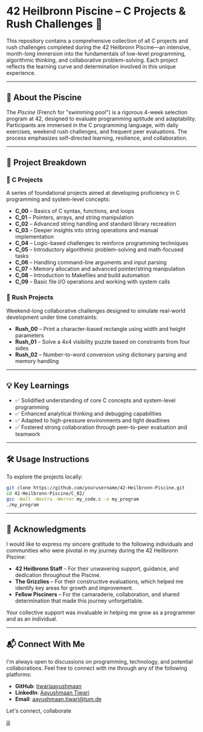 # 42 Heilbronn Piscine – C Projects & Rush Challenges 🚀

This repository contains a comprehensive collection of all C projects and rush challenges completed during the 42 Heilbronn Piscine—an intensive, month-long immersion into the fundamentals of low-level programming, algorithmic thinking, and collaborative problem-solving. Each project reflects the learning curve and determination involved in this unique experience.

---

## 📌 About the Piscine

The _Piscine_ (French for "swimming pool") is a rigorous 4-week selection program at 42, designed to evaluate programming aptitude and adaptability. Participants are immersed in the C programming language, with daily exercises, weekend rush challenges, and frequent peer evaluations. The process emphasizes self-directed learning, resilience, and collaboration.

---

## 📂 Project Breakdown

### 🔹 C Projects

A series of foundational projects aimed at developing proficiency in C programming and system-level concepts:

- **C_00** – Basics of C syntax, functions, and loops  
- **C_01** – Pointers, arrays, and string manipulation  
- **C_02** – Advanced string handling and standard library recreation  
- **C_03** – Deeper insights into string operations and manual implementation  
- **C_04** – Logic-based challenges to reinforce programming techniques  
- **C_05** – Introductory algorithmic problem-solving and math-focused tasks  
- **C_06** – Handling command-line arguments and input parsing  
- **C_07** – Memory allocation and advanced pointer/string manipulation  
- **C_08** – Introduction to Makefiles and build automation  
- **C_09** – Basic file I/O operations and working with system calls  

### 🔹 Rush Projects

Weekend-long collaborative challenges designed to simulate real-world development under time constraints:

- **Rush_00** – Print a character-based rectangle using width and height parameters  
- **Rush_01** – Solve a 4x4 visibility puzzle based on constraints from four sides  
- **Rush_02** – Number-to-word conversion using dictionary parsing and memory handling  

---

## 💡 Key Learnings

- ✅ Solidified understanding of core C concepts and system-level programming  
- ✅ Enhanced analytical thinking and debugging capabilities  
- ✅ Adapted to high-pressure environments and tight deadlines  
- ✅ Fostered strong collaboration through peer-to-peer evaluation and teamwork  

---

## 🛠️ Usage Instructions

To explore the projects locally:

```bash
git clone https://github.com/yourusername/42-Heilbronn-Piscine.git
cd 42-Heilbronn-Piscine/C_02/
gcc -Wall -Wextra -Werror my_code.c -o my_program
./my_program
```
---

## 🙏 Acknowledgments

I would like to express my sincere gratitude to the following individuals and communities who were pivotal in my journey during the 42 Heilbronn Piscine:

- **42 Heilbronn Staff** – For their unwavering support, guidance, and dedication throughout the Piscine.  
- **The Grizzlies** – For their constructive evaluations, which helped me identify key areas for growth and improvement.  
- **Fellow Pisciners** – For the camaraderie, collaboration, and shared determination that made this journey unforgettable.  

Your collective support was invaluable in helping me grow as a programmer and as an individual.

---

## 📬 Connect With Me

I'm always open to discussions on programming, technology, and potential collaborations. Feel free to connect with me through any of the following platforms:

- **GitHub**: [tiwariaayushmaan](https://github.com/tiwariaayushmaan)  
- **LinkedIn**: [Aayushmaan Tiwari](https://www.linkedin.com/in/aayushmaan-tiwari/)  
- **Email**: [aayushmaan.tiwari@tum.de](mailto:aayushmaan.tiwari@tum.de)  

Let's connect, collaborate 


jjj
